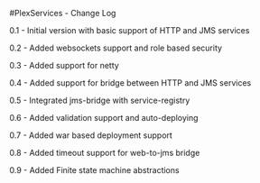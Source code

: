 #PlexServices - Change Log

0.1 - Initial version with basic support of HTTP and JMS services 

0.2 - Added websockets support and role based security

0.3 - Added support for netty 

0.4 - Added support for bridge between HTTP and JMS services 

0.5 - Integrated jms-bridge with service-registry 

0.6 - Added validation support and auto-deploying

0.7 - Added war based deployment support

0.8 - Added timeout support for web-to-jms bridge

0.9 - Added Finite state machine abstractions

